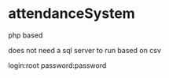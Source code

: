 # attendanceSystem
php based

does not need a sql server to run based on csv 

login:root
password:password
